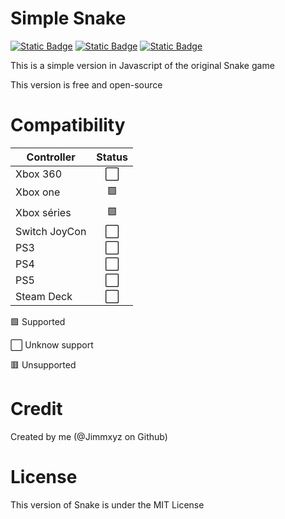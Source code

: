 <p>
  <h1>Simple Snake</h1>
  <a href="LICENSE"><img alt="Static Badge" src="https://img.shields.io/badge/License_:-MIT-orange"></a>
  <a href="https://jimmxyz.github.io/Snake/"><img alt="Static Badge" src="https://img.shields.io/badge/Play_it_with_:-Github_Pages-green"></a>
  <a href="https://github.com/Jimmxyz/Snake/releases/tag/v2.1"><img alt="Static Badge" src="https://img.shields.io/badge/Download_on_:-Last%20release-blue"></a>
</p>

This is a simple version in Javascript of the original Snake game

This version is free and open-source

# Compatibility

| Controller | Status |
| --- | :---: |
| Xbox 360 | ⬜ |
| Xbox one | 🟩 |
| Xbox séries | 🟩 | 
| Switch JoyCon | ⬜ |
| PS3 | ⬜ |
| PS4 | ⬜ |
| PS5 | ⬜ |
| Steam Deck | ⬜ |

🟩 Supported

⬜ Unknow support

🟥 Unsupported


# Credit

Created by me (@Jimmxyz on Github)

# License
This version of Snake is under the MIT License
